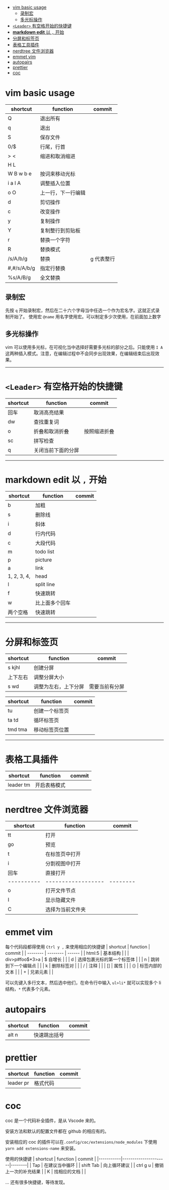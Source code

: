 <!-- TOC GFM -->

+ [vim basic usage](#vim-basic-usage)
	* [录制宏](#录制宏)
	* [多光标操作](#多光标操作)
+ [`<Leader>` 有空格开始的快捷键](#leader-有空格开始的快捷键)
+ [**markdown edit** 以 `,` 开始](#markdown-edit-以--开始)
+ [分屏和标签页](#分屏和标签页)
+ [表格工具插件](#表格工具插件)
+ [nerdtree 文件浏览器](#nerdtree-文件浏览器)
+ [emmet vim](#emmet-vim)
+ [autopairs](#autopairs)
+ [prettier](#prettier)
+ [coc](#coc)

<!-- /TOC -->

# vim basic usage

| shortcut    | function           | commit     |
| ----------- | ------------------ | ---------- |
| Q           | 退出所有           |            |
| q           | 退出               |            |
| S           | 保存文件           |            |
| 0/\$        | 行尾，行首         |            |
| > <         | 缩进和取消缩进     |            |
| H L         |                    |            |
| W B w b e   | 按词来移动光标     |            |
| i a I A     | 调整插入位置       |            |
| o O         | 上一行，下一行编辑 |            |
| d           | 剪切操作           |            |
| c           | 改变操作           |            |
| y           | 复制操作           |            |
| Y           | 复制整行到剪贴板   |            |
| r           | 替换一个字符       |            |
| R           | 替换模式           |            |
| /s/A/b/g    | 替换               | g 代表整行 |
| #,#/s/A/b/g | 指定行替换         |            |
| %s/A/B/g    | 全文替换           |            |

## 录制宏

先按 `q` 开始录制宏，然后在二十六个字母当中任选一个作为宏名字。这就正式录制开始了。
使用宏 `@name` 用名字使用宏。可以制定多少次使用，在前面加上数字

## 多光标操作

vim 可以使用多光标，在可视化当中选择好需要多光标的部分之后。只能使用 `I A` 这两种插入模式。注意，在编辑过程中不会同步出现效果，在编辑结束后出现效果。

---

# `<Leader>` 有空格开始的快捷键

| shortcut | function           | commit       |
| -------- | ------------------ | ------------ |
| 回车     | 取消高亮结果       |              |
| dw       | 查找重复词         |              |
| o        | 折叠和取消折叠     | 按照缩进折叠 |
| sc       | 拼写检查           |              |
| q        | 关闭当前下面的分屏 |              |

---

# **markdown edit** 以 `,` 开始

| shortcut    | function       | commit |
| ----------- | -------------- | ------ |
| b           | 加粗           |        |
| s           | 删除线         |        |
| i           | 斜体           |        |
| d           | 行内代码       |        |
| c           | 大段代码       |        |
| m           | todo list      |        |
| p           | picture        |        |
| a           | link           |        |
| 1, 2, 3, 4, | head           |        |
| l           | split line     |        |
| f           | 快速跳转       |        |
| w           | 比上面多个回车 |        |
| 两个空格    | 快速跳转       |        |

---

# 分屏和标签页

| shortcut | function             | commit         |
| -------- | -------------------- | -------------- |
| s kjhl   | 创建分屏             |                |
| 上下左右 | 调整分屏大小         |                |
| s wd     | 调整为左右，上下分屏 | 需要当前有分屏 |

| shortcut | function       | commit |
| -------- | -------------- | ------ |
| tu       | 创建一个标签页 |        |
| ta td    | 循环标签页     |        |
| tmd tma  | 移动标签页位置 |        |

---

# 表格工具插件

| shortcut  | function     | commit |
| --------- | ------------ | ------ |
| leader tm | 开启表格模式 |        |

# nerdtree 文件浏览器

| shortcut   | function           | commit   |
| ---------- | ------------------ | -------- |
| tt         | 打开               |          |
| go         | 预览               |          |
| t          | 在标签页中打开     |          |
| i          | 分割视图中打开     |          |
| 回车       | 直接打开           |          |
| ---------- | ------------------ | -------- |
| o          | 打开文件节点       |          |
| I          | 显示隐藏文件       |          |
| C          | 选择为当前文件夹   |          |

# emmet vim

每个代码段都得使用 `Ctrl y ,` 来使用相应的快捷键
| shortcut | function | commit |
| -------- | -------- | ------ |
| html:5 | 基本结构 | |
| div>p#foo$*3>a | $ 自增长 | |
| d | 选择包裹光标的第一个标签体 | |
| n | 跳转到下一个编辑点 | |
| k | 删除标签对 | |
| / | 注释 | |
| [] | 属性 | |
| {} | 标签内部的文本 | |
| + | 兄弟元素 | |

可以先键入多行文本，然后选中他们，在命令行中输入 `ul>li*` 就可以实现多个 li 结构，`*` 代表多个元素。

# autopairs

| shortcut | function     | commit |
| -------- | ------------ | ------ |
| alt n    | 快速跳出括号 |        |

# prettier

| shortcut  | function | commit |
| --------- | -------- | ------ |
| leader pr | 格式代码 |        |

# coc

coc 是一个代码补全插件，是从 Vscode 来的。

安装方法和默认的配置文件都在 github 的相应有的。

安装相应的 coc 的插件可以在`.config/coc/extensions/node_modules` 下使用 `yarn add extensions-name` 来安装。

使用的快捷键
| shortcut  | function             | commit |
|-----------|----------------------|--------|
| Tap       | 在建议当中循环       |
| shift Tab | 向上循环建议         |
| ctrl g u  | 撤销上一次的补充结果 |
| K         | 找相应的文档         |        |

... 还有很多快捷键，等待发现。
